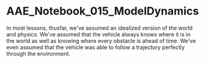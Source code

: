 # AAE_Notebook_015_ModelDynamics
In most lessons, thusfar, we've assumed an idealized version of the world and physics. We've assumed that the vehicle always knows where it is in the world as well as knowing where every obstacle is ahead of time. We've even assumed that the vehicle was able to follow a trajectory perfectly through the environment.

